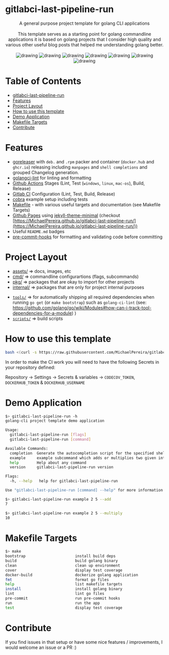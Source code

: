 # gitlabci-last-pipeline-run

<div align="center">
A general purpose project template for golang CLI applications
<br>
<br>
This template serves as a starting point for golang commandline applications it is based on golang projects that I consider high quality and various other useful blog posts that helped me understanding golang better.
<br>
<br>
<img src="https://github.com/MichaelPereira/gitlabci-last-pipeline-run/actions/workflows/test.yml/badge.svg" alt="drawing"/>
<img src="https://github.com/MichaelPereira/gitlabci-last-pipeline-run/actions/workflows/lint.yml/badge.svg" alt="drawing"/>
<img src="https://pkg.go.dev/badge/github.com/MichaelPereira/gitlabci-last-pipeline-run.svg" alt="drawing"/>
<img src="https://codecov.io/gh/MichaelPereira/gitlabci-last-pipeline-run/branch/main/graph/badge.svg" alt="drawing"/>
<img src="https://img.shields.io/github/v/release/MichaelPereira/gitlabci-last-pipeline-run" alt="drawing"/>
<img src="https://img.shields.io/docker/pulls/MichaelPereira/gitlabci-last-pipeline-run" alt="drawing"/>
<img src="https://img.shields.io/github/downloads/MichaelPereira/gitlabci-last-pipeline-run/total.svg" alt="drawing"/>
</div>

# Table of Contents
<!--ts-->
   * [gitlabci-last-pipeline-run](#gitlabci-last-pipeline-run)
   * [Features](#features)
   * [Project Layout](#project-layout)
   * [How to use this template](#how-to-use-this-template)
   * [Demo Application](#demo-application)
   * [Makefile Targets](#makefile-targets)
   * [Contribute](#contribute)

<!-- Added by: morelly_t1, at: Tue 10 Aug 2021 08:54:24 AM CEST -->

<!--te-->

# Features
- [goreleaser](https://goreleaser.com/) with `deb.` and `.rpm` packer and container (`docker.hub` and `ghcr.io`) releasing including `manpages` and `shell completions` and grouped Changelog generation.
- [golangci-lint](https://golangci-lint.run/) for linting and formatting
- [Github Actions](.github/worflows) Stages (Lint, Test (`windows`, `linux`, `mac-os`), Build, Release) 
- [Gitlab CI](.gitlab-ci.yml) Configuration (Lint, Test, Build, Release)
- [cobra](https://cobra.dev/) example setup including tests
- [Makefile](Makefile) - with various useful targets and documentation (see Makefile Targets)
- [Github Pages](_config.yml) using [jekyll-theme-minimal](https://github.com/pages-themes/minimal) (checkout [https://MichaelPereira.github.io/gitlabci-last-pipeline-run/](https://MichaelPereira.github.io/gitlabci-last-pipeline-run/))
- Useful `README.md` badges
- [pre-commit-hooks](https://pre-commit.com/) for formatting and validating code before committing

# Project Layout
* [assets/](https://pkg.go.dev/github.com/MichaelPereira/gitlabci-last-pipeline-run/assets) => docs, images, etc
* [cmd/](https://pkg.go.dev/github.com/MichaelPereira/gitlabci-last-pipeline-run/cmd)  => commandline configurartions (flags, subcommands)
* [pkg/](https://pkg.go.dev/github.com/MichaelPereira/gitlabci-last-pipeline-run/pkg)  => packages that are okay to import for other projects
* [internal/](https://pkg.go.dev/github.com/MichaelPereira/gitlabci-last-pipeline-run/pkg)  => packages that are only for project internal purposes
- [`tools/`](tools/) => for automatically shipping all required dependencies when running `go get` (or `make bootstrap`) such as `golang-ci-lint` (see: https://github.com/golang/go/wiki/Modules#how-can-i-track-tool-dependencies-for-a-module)
)
- [`scripts/`](scripts/) => build scripts 

# How to use this template
```sh
bash <(curl -s https://raw.githubusercontent.com/MichaelPereira/gitlabci-last-pipeline-run/master/install.sh)
```

In order to make the CI work you will need to have the following Secrets in your repository defined:

Repository  -> Settings -> Secrets & variables -> `CODECOV_TOKEN`, `DOCKERHUB_TOKEN` & `DOCKERHUB_USERNAME`

# Demo Application

```sh
$> gitlabci-last-pipeline-run -h
golang-cli project template demo application

Usage:
  gitlabci-last-pipeline-run [flags]
  gitlabci-last-pipeline-run [command]

Available Commands:
  completion  Generate the autocompletion script for the specified shell
  example     example subcommand which adds or multiplies two given integers
  help        Help about any command
  version     gitlabci-last-pipeline-run version

Flags:
  -h, --help   help for gitlabci-last-pipeline-run

Use "gitlabci-last-pipeline-run [command] --help" for more information about a command.
```

```sh
$> gitlabci-last-pipeline-run example 2 5 --add
7

$> gitlabci-last-pipeline-run example 2 5 --multiply
10
```

# Makefile Targets
```sh
$> make
bootstrap                      install build deps
build                          build golang binary
clean                          clean up environment
cover                          display test coverage
docker-build                   dockerize golang application
fmt                            format go files
help                           list makefile targets
install                        install golang binary
lint                           lint go files
pre-commit                     run pre-commit hooks
run                            run the app
test                           display test coverage
```

# Contribute
If you find issues in that setup or have some nice features / improvements, I would welcome an issue or a PR :)

